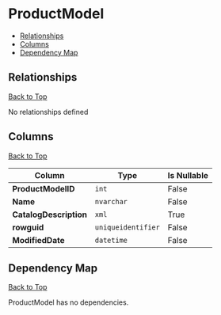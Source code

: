 # ProductModel

* [Relationships](#relationships)
* [Columns](#columns)
* [Dependency Map](#dependency-map)

## Relationships
[Back to Top](#productmodel)

No relationships defined

## Columns
[Back to Top](#productmodel)

Column | Type | Is Nullable
-------|------|------------
**ProductModelID** | `int` | False
**Name** | `nvarchar` | False
**CatalogDescription** | `xml` | True
**rowguid** | `uniqueidentifier` | False
**ModifiedDate** | `datetime` | False

## Dependency Map
[Back to Top](#productmodel)

ProductModel has no dependencies.
